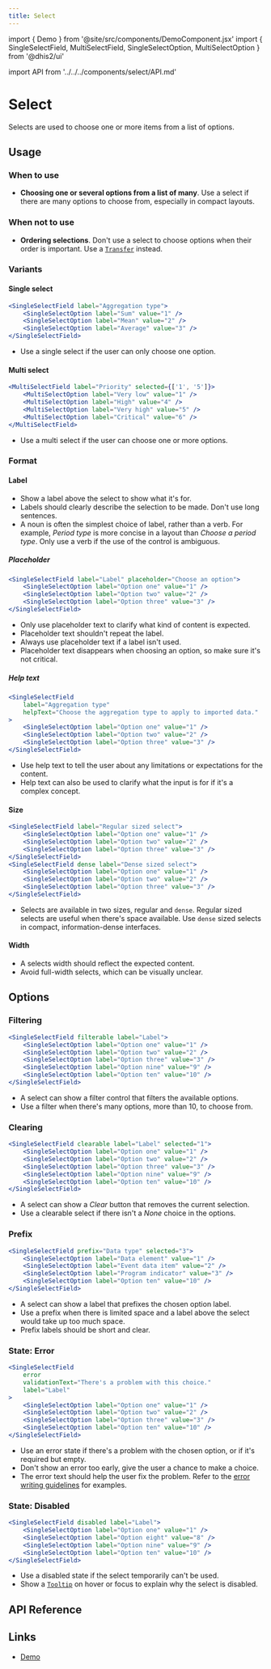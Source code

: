 ```yaml
---
title: Select
---
```


import { Demo } from '@site/src/components/DemoComponent.jsx'
import { SingleSelectField, MultiSelectField, SingleSelectOption, MultiSelectOption } from '@dhis2/ui'

import API from '../../../components/select/API.md'

# Select

Selects are used to choose one or more items from a list of options.

<Demo>
    <SingleSelectField label="Label">
        <SingleSelectOption label="Option one" value="1" />
        <SingleSelectOption label="Option two" value="2" />
        <SingleSelectOption label="Option three" value="3" />
        <SingleSelectOption label="Option four" value="4" />
        <SingleSelectOption label="Option five" value="5" />
        <SingleSelectOption label="Option six" value="6" />
        <SingleSelectOption label="Option seven" value="7" />
        <SingleSelectOption label="Option eight" value="8" />
        <SingleSelectOption label="Option nine" value="9" />
        <SingleSelectOption label="Option ten" value="10" />
    </SingleSelectField>
</Demo>

## Usage

### When to use

-   **Choosing one or several options from a list of many**. Use a select if there are many options to choose from, especially in compact layouts.

### When not to use

-   **Ordering selections**. Don't use a select to choose options when their order is important. Use a [`Transfer`](transfer.md) instead.

### Variants

#### Single select

<Demo>
    <SingleSelectField label="Aggregation type">
        <SingleSelectOption label="Sum" value="1" />
        <SingleSelectOption label="Mean" value="2" />
        <SingleSelectOption label="Average" value="3" />
        <SingleSelectOption label="Mode" value="4" />
        <SingleSelectOption label="Min" value="5" />
        <SingleSelectOption label="Max" value="6" />
        <SingleSelectOption label="Median" value="7" />
        <SingleSelectOption label="Total" value="8" />
    </SingleSelectField>
</Demo>

```jsx
<SingleSelectField label="Aggregation type">
    <SingleSelectOption label="Sum" value="1" />
    <SingleSelectOption label="Mean" value="2" />
    <SingleSelectOption label="Average" value="3" />
</SingleSelectField>
```

-   Use a single select if the user can only choose one option.

#### Multi select

<Demo>
    <MultiSelectField label="Priority" selected={['1', '5',]}>
        <MultiSelectOption label="Very low" value="1" />
        <MultiSelectOption label="Low" value="2" />
        <MultiSelectOption label="Medium" value="3" />
        <MultiSelectOption label="High" value="4" />
        <MultiSelectOption label="Very high" value="5" />
        <MultiSelectOption label="Critical" value="6" />
    </MultiSelectField>
</Demo>

```jsx
<MultiSelectField label="Priority" selected={['1', '5']}>
    <MultiSelectOption label="Very low" value="1" />
    <MultiSelectOption label="High" value="4" />
    <MultiSelectOption label="Very high" value="5" />
    <MultiSelectOption label="Critical" value="6" />
</MultiSelectField>
```

-   Use a multi select if the user can choose one or more options.

### Format

#### Label

-   Show a label above the select to show what it's for.
-   Labels should clearly describe the selection to be made. Don't use long sentences.
-   A noun is often the simplest choice of label, rather than a verb. For example, _Period type_ is more concise in a layout than _Choose a period type_. Only use a verb if the use of the control is ambiguous.

##### Placeholder

<Demo>
    <SingleSelectField label="Label" placeholder="Choose an option">
        <SingleSelectOption label="Option one" value="1" />
        <SingleSelectOption label="Option two" value="2" />
        <SingleSelectOption label="Option three" value="3" />
        <SingleSelectOption label="Option four" value="4" />
        <SingleSelectOption label="Option five" value="5" />
        <SingleSelectOption label="Option six" value="6" />
        <SingleSelectOption label="Option seven" value="7" />
        <SingleSelectOption label="Option eight" value="8" />
        <SingleSelectOption label="Option nine" value="9" />
        <SingleSelectOption label="Option ten" value="10" />
    </SingleSelectField>
</Demo>

```jsx
<SingleSelectField label="Label" placeholder="Choose an option">
    <SingleSelectOption label="Option one" value="1" />
    <SingleSelectOption label="Option two" value="2" />
    <SingleSelectOption label="Option three" value="3" />
</SingleSelectField>
```

-   Only use placeholder text to clarify what kind of content is expected.
-   Placeholder text shouldn't repeat the label.
-   Always use placeholder text if a label isn't used.
-   Placeholder text disappears when choosing an option, so make sure it's not critical.

##### Help text

<Demo>
    <SingleSelectField label="Aggregation type" helpText="Choose the aggregation type to apply to imported data.">
        <SingleSelectOption label="Option one" value="1" />
        <SingleSelectOption label="Option two" value="2" />
        <SingleSelectOption label="Option three" value="3" />
        <SingleSelectOption label="Option four" value="4" />
        <SingleSelectOption label="Option five" value="5" />
        <SingleSelectOption label="Option six" value="6" />
        <SingleSelectOption label="Option seven" value="7" />
        <SingleSelectOption label="Option eight" value="8" />
        <SingleSelectOption label="Option nine" value="9" />
        <SingleSelectOption label="Option ten" value="10" />
    </SingleSelectField>
</Demo>

```jsx
<SingleSelectField
    label="Aggregation type"
    helpText="Choose the aggregation type to apply to imported data."
>
    <SingleSelectOption label="Option one" value="1" />
    <SingleSelectOption label="Option two" value="2" />
    <SingleSelectOption label="Option three" value="3" />
</SingleSelectField>
```

-   Use help text to tell the user about any limitations or expectations for the content.
-   Help text can also be used to clarify what the input is for if it's a complex concept.

#### Size

<Demo>
    <SingleSelectField label="Regular sized select">
        <SingleSelectOption label="Option one" value="1" />
        <SingleSelectOption label="Option two" value="2" />
        <SingleSelectOption label="Option three" value="3" />
    </SingleSelectField>
    <SingleSelectField dense label="Dense sized select">
        <SingleSelectOption label="Option one" value="1" />
        <SingleSelectOption label="Option two" value="2" />
        <SingleSelectOption label="Option three" value="3" />
    </SingleSelectField>
</Demo>

```jsx
<SingleSelectField label="Regular sized select">
    <SingleSelectOption label="Option one" value="1" />
    <SingleSelectOption label="Option two" value="2" />
    <SingleSelectOption label="Option three" value="3" />
</SingleSelectField>
<SingleSelectField dense label="Dense sized select">
    <SingleSelectOption label="Option one" value="1" />
    <SingleSelectOption label="Option two" value="2" />
    <SingleSelectOption label="Option three" value="3" />
</SingleSelectField>
```

-   Selects are available in two sizes, regular and `dense`. Regular sized selects are useful when there's space available. Use `dense` sized selects in compact, information-dense interfaces.

#### Width

-   A selects width should reflect the expected content.
-   Avoid full-width selects, which can be visually unclear.

## Options

### Filtering

<Demo>
    <SingleSelectField filterable label="Label">
        <SingleSelectOption label="Option one" value="1" />
        <SingleSelectOption label="Option two" value="2" />
        <SingleSelectOption label="Option three" value="3" />
        <SingleSelectOption label="Option four" value="4" />
        <SingleSelectOption label="Option five" value="5" />
        <SingleSelectOption label="Option six" value="6" />
        <SingleSelectOption label="Option seven" value="7" />
        <SingleSelectOption label="Option eight" value="8" />
        <SingleSelectOption label="Option nine" value="9" />
        <SingleSelectOption label="Option ten" value="10" />
    </SingleSelectField>
</Demo>

```jsx
<SingleSelectField filterable label="Label">
    <SingleSelectOption label="Option one" value="1" />
    <SingleSelectOption label="Option two" value="2" />
    <SingleSelectOption label="Option three" value="3" />
    <SingleSelectOption label="Option nine" value="9" />
    <SingleSelectOption label="Option ten" value="10" />
</SingleSelectField>
```

-   A select can show a filter control that filters the available options.
-   Use a filter when there's many options, more than 10, to choose from.

### Clearing

<Demo>
    <SingleSelectField clearable label="Label" selected="1">
        <SingleSelectOption label="Option one" value="1" />
        <SingleSelectOption label="Option two" value="2" />
        <SingleSelectOption label="Option three" value="3" />
        <SingleSelectOption label="Option four" value="4" />
        <SingleSelectOption label="Option five" value="5" />
        <SingleSelectOption label="Option six" value="6" />
        <SingleSelectOption label="Option seven" value="7" />
        <SingleSelectOption label="Option eight" value="8" />
        <SingleSelectOption label="Option nine" value="9" />
        <SingleSelectOption label="Option ten" value="10" />
    </SingleSelectField>
</Demo>

```jsx
<SingleSelectField clearable label="Label" selected="1">
    <SingleSelectOption label="Option one" value="1" />
    <SingleSelectOption label="Option two" value="2" />
    <SingleSelectOption label="Option three" value="3" />
    <SingleSelectOption label="Option nine" value="9" />
    <SingleSelectOption label="Option ten" value="10" />
</SingleSelectField>
```

-   A select can show a _Clear_ button that removes the current selection.
-   Use a clearable select if there isn't a _None_ choice in the options.

### Prefix

<Demo>
    <SingleSelectField prefix="Data type" selected="3">
        <SingleSelectOption label="Data element" value="1" />
        <SingleSelectOption label="Event data item" value="2" />
        <SingleSelectOption label="Program indicator" value="3" />
        <SingleSelectOption label="Option four" value="4" />
        <SingleSelectOption label="Option five" value="5" />
        <SingleSelectOption label="Option six" value="6" />
        <SingleSelectOption label="Option seven" value="7" />
        <SingleSelectOption label="Option eight" value="8" />
        <SingleSelectOption label="Option nine" value="9" />
        <SingleSelectOption label="Option ten" value="10" />
    </SingleSelectField>
</Demo>

```jsx
<SingleSelectField prefix="Data type" selected="3">
    <SingleSelectOption label="Data element" value="1" />
    <SingleSelectOption label="Event data item" value="2" />
    <SingleSelectOption label="Program indicator" value="3" />
    <SingleSelectOption label="Option ten" value="10" />
</SingleSelectField>
```

-   A select can show a label that prefixes the chosen option label.
-   Use a prefix when there is limited space and a label above the select would take up too much space.
-   Prefix labels should be short and clear.

### State: Error

<Demo>
    <SingleSelectField error validationText="There's a problem with this choice." label="Label">
        <SingleSelectOption label="Option one" value="1" />
        <SingleSelectOption label="Option two" value="2" />
        <SingleSelectOption label="Option three" value="3" />
        <SingleSelectOption label="Option four" value="4" />
        <SingleSelectOption label="Option five" value="5" />
        <SingleSelectOption label="Option six" value="6" />
        <SingleSelectOption label="Option seven" value="7" />
        <SingleSelectOption label="Option eight" value="8" />
        <SingleSelectOption label="Option nine" value="9" />
        <SingleSelectOption label="Option ten" value="10" />
    </SingleSelectField>
</Demo>

```jsx
<SingleSelectField
    error
    validationText="There's a problem with this choice."
    label="Label"
>
    <SingleSelectOption label="Option one" value="1" />
    <SingleSelectOption label="Option two" value="2" />
    <SingleSelectOption label="Option three" value="3" />
    <SingleSelectOption label="Option ten" value="10" />
</SingleSelectField>
```

-   Use an error state if there's a problem with the chosen option, or if it's required but empty.
-   Don't show an error too early, give the user a chance to make a choice.
-   The error text should help the user fix the problem. Refer to the [error writing guidelines](../principles/content-communication.md) for examples.

### State: Disabled

<Demo>
    <SingleSelectField disabled label="Label">
        <SingleSelectOption label="Option one" value="1" />
        <SingleSelectOption label="Option two" value="2" />
        <SingleSelectOption label="Option three" value="3" />
        <SingleSelectOption label="Option four" value="4" />
        <SingleSelectOption label="Option five" value="5" />
        <SingleSelectOption label="Option six" value="6" />
        <SingleSelectOption label="Option seven" value="7" />
        <SingleSelectOption label="Option eight" value="8" />
        <SingleSelectOption label="Option nine" value="9" />
        <SingleSelectOption label="Option ten" value="10" />
    </SingleSelectField>
</Demo>

```jsx
<SingleSelectField disabled label="Label">
    <SingleSelectOption label="Option one" value="1" />
    <SingleSelectOption label="Option eight" value="8" />
    <SingleSelectOption label="Option nine" value="9" />
    <SingleSelectOption label="Option ten" value="10" />
</SingleSelectField>
```

-   Use a disabled state if the select temporarily can't be used.
-   Show a [`Tooltip`](tooltip.md) on hover or focus to explain why the select is disabled.

## API Reference

<API />

## Links

-   <a href="/demo/?path=/story/single-select--with-options-and-on-change" target="_blank">Demo</a>
